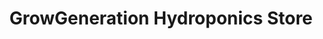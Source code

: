 ---
title: "GrowGeneration Hydroponics Store"
url: /phoenix/growgeneration-hydroponics-store/
shop: garden centre
---